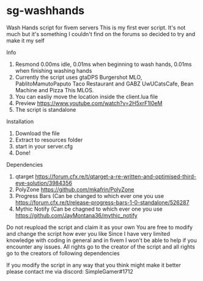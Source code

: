 # sg-washhands
Wash Hands script for fivem servers
This is my first ever script. It's not much but it's something I couldn't find on the forums so decided to try and make it my self

Info
1. Resmond 0.00ms idle, 0.01ms when beginning to wash hands, 0.01ms when finishing washing hands
2. Currently the script uses gtaDPS Burgershot MLO, PablitoMamutoPaputo Taco Restaurant and GABZ UwUCatsCafe, Bean Machine and Pizza This MLOS.
3. You can easliy move the location inside the client.lua file
4. Preview https://www.youtube.com/watch?v=2H5xrF1l0eM
5. The script is standalone

Installation
1. Download the file
2. Extract to resources folder
3. start in your server.cfg
4. Done!

Dependencies
1. qtarget https://forum.cfx.re/t/qtarget-a-re-written-and-optimised-third-eye-solution/3984356
2. PolyZone https://github.com/mkafrin/PolyZone
3. Progress Bars (Can be changed to which ever one you use https://forum.cfx.re/t/release-progress-bars-1-0-standalone/526287
4. Mythic Notify (Can be chagned to which ever one you use https://github.com/JayMontana36/mythic_notify

Do not reupload the script and claim it as your own
You are free to modify and change the script how ever you like
Since I have very limited knowledge with coding in general and in fivem I won't be able to help if you encounter any issues. 
All rights go to the creator of the script and all rights go to the creators of following dependencies

If you modify the script in any way that you think might make it better please contact me via discord: SimpleGamer#1712

